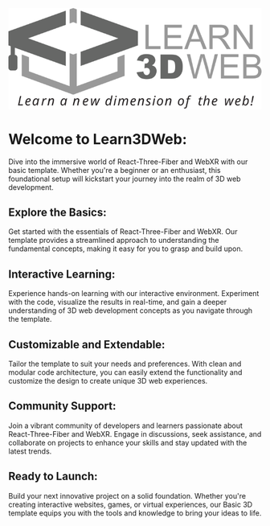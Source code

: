 ![Learn3DWeb Logo](./Learn3DWeb_Rec.svg)

# Welcome to Learn3DWeb:

Dive into the immersive world of React-Three-Fiber and WebXR with our basic template. Whether you're a beginner or an enthusiast, this foundational setup will kickstart your journey into the realm of 3D web development.

## Explore the Basics:

Get started with the essentials of React-Three-Fiber and WebXR. Our template provides a streamlined approach to understanding the fundamental concepts, making it easy for you to grasp and build upon.

## Interactive Learning:

Experience hands-on learning with our interactive environment. Experiment with the code, visualize the results in real-time, and gain a deeper understanding of 3D web development concepts as you navigate through the template.

## Customizable and Extendable:

Tailor the template to suit your needs and preferences. With clean and modular code architecture, you can easily extend the functionality and customize the design to create unique 3D web experiences.

## Community Support:

Join a vibrant community of developers and learners passionate about React-Three-Fiber and WebXR. Engage in discussions, seek assistance, and collaborate on projects to enhance your skills and stay updated with the latest trends.

## Ready to Launch:

Build your next innovative project on a solid foundation. Whether you're creating interactive websites, games, or virtual experiences, our Basic 3D template equips you with the tools and knowledge to bring your ideas to life.
